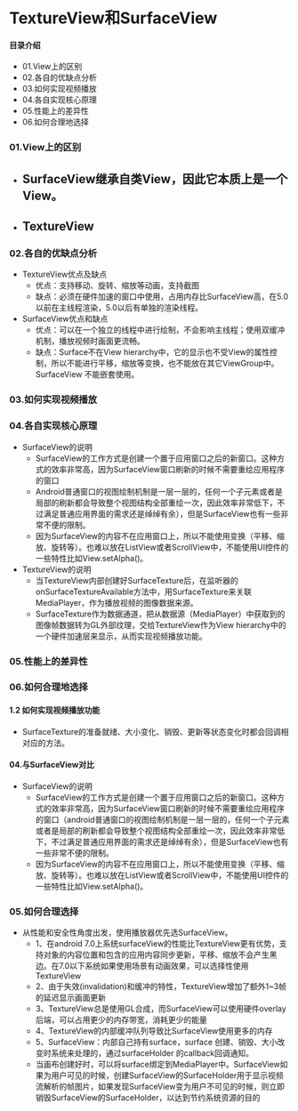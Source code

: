 # TextureView和SurfaceView
#### 目录介绍
- 01.View上的区别
- 02.各自的优缺点分析
- 03.如何实现视频播放
- 04.各自实现核心原理
- 05.性能上的差异性
- 06.如何合理地选择




### 01.View上的区别
- SurfaceView继承自类View，因此它本质上是一个View。
    - 
- TextureView
    - 



### 02.各自的优缺点分析
- TextureView优点及缺点
    - 优点：支持移动、旋转、缩放等动画，支持截图
    - 缺点：必须在硬件加速的窗口中使用，占用内存比SurfaceView高，在5.0以前在主线程渲染，5.0以后有单独的渲染线程。
- SurfaceView优点和缺点
    - 优点：可以在一个独立的线程中进行绘制，不会影响主线程；使用双缓冲机制，播放视频时画面更流畅。
    - 缺点：Surface不在View hierarchy中，它的显示也不受View的属性控制，所以不能进行平移，缩放等变换，也不能放在其它ViewGroup中。SurfaceView 不能嵌套使用。




### 03.如何实现视频播放



### 04.各自实现核心原理
- SurfaceView的说明
    - SurfaceView的工作方式是创建一个置于应用窗口之后的新窗口。这种方式的效率非常高，因为SurfaceView窗口刷新的时候不需要重绘应用程序的窗口
    - Android普通窗口的视图绘制机制是一层一层的，任何一个子元素或者是局部的刷新都会导致整个视图结构全部重绘一次，因此效率非常低下，不过满足普通应用界面的需求还是绰绰有余），但是SurfaceView也有一些非常不便的限制。
    - 因为SurfaceView的内容不在应用窗口上，所以不能使用变换（平移、缩放、旋转等）。也难以放在ListView或者ScrollView中，不能使用UI控件的一些特性比如View.setAlpha()。
- TextureView的说明
    - 当TextureView内部创建好SurfaceTexture后，在监听器的onSurfaceTextureAvailable方法中，用SurfaceTexture来关联MediaPlayer，作为播放视频的图像数据来源。
    - SurfaceTexture作为数据通道，把从数据源（MediaPlayer）中获取到的图像帧数据转为GL外部纹理，交给TextureView作为View hierarchy中的一个硬件加速层来显示，从而实现视频播放功能。



### 05.性能上的差异性



### 06.如何合理地选择





#### 1.2 如何实现视频播放功能
- SurfaceTexture的准备就绪、大小变化、销毁、更新等状态变化时都会回调相对应的方法。






#### 04.与SurfaceView对比
- SurfaceView的说明
    - SurfaceView的工作方式是创建一个置于应用窗口之后的新窗口。这种方式的效率非常高，因为SurfaceView窗口刷新的时候不需要重绘应用程序的窗口（android普通窗口的视图绘制机制是一层一层的，任何一个子元素或者是局部的刷新都会导致整个视图结构全部重绘一次，因此效率非常低下，不过满足普通应用界面的需求还是绰绰有余），但是SurfaceView也有一些非常不便的限制。
    - 因为SurfaceView的内容不在应用窗口上，所以不能使用变换（平移、缩放、旋转等）。也难以放在ListView或者ScrollView中，不能使用UI控件的一些特性比如View.setAlpha()。




### 05.如何合理选择
- 从性能和安全性角度出发，使用播放器优先选SurfaceView。
    - 1、在android 7.0上系统surfaceView的性能比TextureView更有优势，支持对象的内容位置和包含的应用内容同步更新，平移、缩放不会产生黑边。在7.0以下系统如果使用场景有动画效果，可以选择性使用TextureView
    - 2、由于失效(invalidation)和缓冲的特性，TextureView增加了额外1~3帧的延迟显示画面更新
    - 3、TextureView总是使用GL合成，而SurfaceView可以使用硬件overlay后端，可以占用更少的内存带宽，消耗更少的能量
    - 4、TextureView的内部缓冲队列导致比SurfaceView使用更多的内存
    - 5、SurfaceView：内部自己持有surface，surface 创建、销毁、大小改变时系统来处理的，通过surfaceHolder 的callback回调通知。
    - 当画布创建好时，可以将surface绑定到MediaPlayer中。SurfaceView如果为用户可见的时候，创建SurfaceView的SurfaceHolder用于显示视频流解析的帧图片，如果发现SurfaceView变为用户不可见的时候，则立即销毁SurfaceView的SurfaceHolder，以达到节约系统资源的目的













